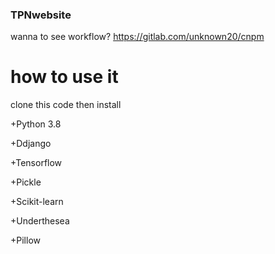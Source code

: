 ### TPNwebsite
wanna to see workflow?
https://gitlab.com/unknown20/cnpm
# how to use it
clone this code then install
                
+Python 3.8

+Ddjango

+Tensorflow

+Pickle

+Scikit-learn 

+Underthesea

+Pillow
